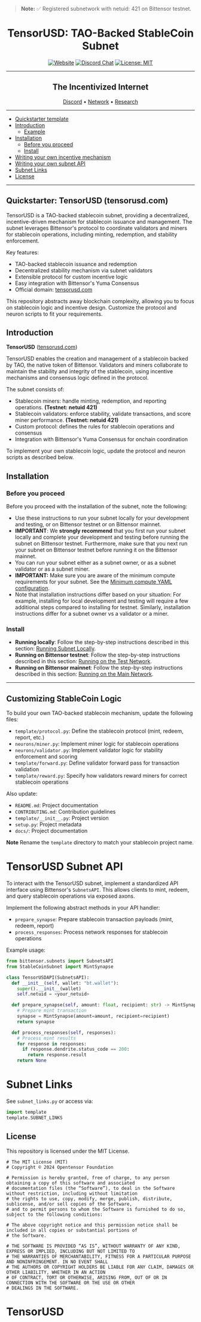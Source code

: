 > **Note:**
> ✅ Registered subnetwork with netuid: 421 on Bittensor testnet.

<div align="center">

# **TensorUSD: TAO-Backed StableCoin Subnet** <!-- omit in toc -->

[![Website](https://img.shields.io/badge/Website-tensorusd.com-blue)](https://tensorusd.com)
[![Discord Chat](https://img.shields.io/discord/308323056592486420.svg)](https://discord.gg/bittensor)
[![License: MIT](https://img.shields.io/badge/License-MIT-yellow.svg)](https://opensource.org/licenses/MIT) 

---

## The Incentivized Internet <!-- omit in toc -->

[Discord](https://discord.gg/bittensor) • [Network](https://taostats.io/) • [Research](https://bittensor.com/whitepaper)
</div>

---
- [Quickstarter template](#quickstarter-template)
- [Introduction](#introduction)
  - [Example](#example)
- [Installation](#installation)
  - [Before you proceed](#before-you-proceed)
  - [Install](#install)
- [Writing your own incentive mechanism](#writing-your-own-incentive-mechanism)
- [Writing your own subnet API](#writing-your-own-subnet-api)
- [Subnet Links](#subnet-links)
- [License](#license)

---


## Quickstarter: TensorUSD (tensorusd.com)

TensorUSD is a TAO-backed stablecoin subnet, providing a decentralized, incentive-driven mechanism for stablecoin issuance and management. The subnet leverages Bittensor's protocol to coordinate validators and miners for stablecoin operations, including minting, redemption, and stability enforcement.


Key features:
- TAO-backed stablecoin issuance and redemption
- Decentralized stability mechanism via subnet validators
- Extensible protocol for custom incentive logic
- Easy integration with Bittensor's Yuma Consensus
- Official domain: [tensorusd.com](https://tensorusd.com)

This repository abstracts away blockchain complexity, allowing you to focus on stablecoin logic and incentive design. Customize the protocol and neuron scripts to fit your requirements.


## Introduction

**TensorUSD** ([tensorusd.com](https://tensorusd.com))

TensorUSD enables the creation and management of a stablecoin backed by TAO, the native token of Bittensor. Validators and miners collaborate to maintain the stability and integrity of the stablecoin, using incentive mechanisms and consensus logic defined in the protocol.


The subnet consists of:
- Stablecoin miners: handle minting, redemption, and reporting operations. **(Testnet: netuid 421)**
- Stablecoin validators: enforce stability, validate transactions, and score miner performance. **(Testnet: netuid 421)**
- Custom protocol: defines the rules for stablecoin operations and consensus
- Integration with Bittensor's Yuma Consensus for onchain coordination

To implement your own stablecoin logic, update the protocol and neuron scripts as described below.
## Installation

### Before you proceed
Before you proceed with the installation of the subnet, note the following: 

- Use these instructions to run your subnet locally for your development and testing, or on Bittensor testnet or on Bittensor mainnet. 
- **IMPORTANT**: We **strongly recommend** that you first run your subnet locally and complete your development and testing before running the subnet on Bittensor testnet. Furthermore, make sure that you next run your subnet on Bittensor testnet before running it on the Bittensor mainnet.
- You can run your subnet either as a subnet owner, or as a subnet validator or as a subnet miner. 
- **IMPORTANT:** Make sure you are aware of the minimum compute requirements for your subnet. See the [Minimum compute YAML configuration](./min_compute.yml).
- Note that installation instructions differ based on your situation: For example, installing for local development and testing will require a few additional steps compared to installing for testnet. Similarly, installation instructions differ for a subnet owner vs a validator or a miner. 

### Install

- **Running locally**: Follow the step-by-step instructions described in this section: [Running Subnet Locally](./docs/running_on_staging.md).
- **Running on Bittensor testnet**: Follow the step-by-step instructions described in this section: [Running on the Test Network](./docs/running_on_testnet.md).
- **Running on Bittensor mainnet**: Follow the step-by-step instructions described in this section: [Running on the Main Network](./docs/running_on_mainnet.md).

---


## Customizing StableCoin Logic

To build your own TAO-backed stablecoin mechanism, update the following files:
- `template/protocol.py`: Define the stablecoin protocol (mint, redeem, report, etc.)
- `neurons/miner.py`: Implement miner logic for stablecoin operations
- `neurons/validator.py`: Implement validator logic for stability enforcement and scoring
- `template/forward.py`: Define validator forward pass for transaction validation
- `template/reward.py`: Specify how validators reward miners for correct stablecoin operations

Also update:
- `README.md`: Project documentation
- `CONTRIBUTING.md`: Contribution guidelines
- `template/__init__.py`: Project version
- `setup.py`: Project metadata
- `docs/`: Project documentation

__Note__
Rename the `template` directory to match your stablecoin project name.


# TensorUSD Subnet API
To interact with the TensorUSD subnet, implement a standardized API interface using Bittensor's `SubnetsAPI`. This allows clients to mint, redeem, and query stablecoin operations via exposed axons.

Implement the following abstract methods in your API handler:
- `prepare_synapse`: Prepare stablecoin transaction payloads (mint, redeem, report)
- `process_responses`: Process network responses for stablecoin operations

Example usage:
```python
from bittensor.subnets import SubnetsAPI
from StableCoinSubnet import MintSynapse

class TensorUSDAPI(SubnetsAPI):
  def __init__(self, wallet: "bt.wallet"):
    super().__init__(wallet)
    self.netuid = <your_netuid>

  def prepare_synapse(self, amount: float, recipient: str) -> MintSynapse:
    # Prepare mint transaction
    synapse = MintSynapse(amount=amount, recipient=recipient)
    return synapse

  def process_responses(self, responses):
    # Process mint results
    for response in responses:
      if response.dendrite.status_code == 200:
        return response.result
    return None
```

# Subnet Links
See `subnet_links.py` or access via:
```python
import template
template.SUBNET_LINKS
```
## License
This repository is licensed under the MIT License.
```text
# The MIT License (MIT)
# Copyright © 2024 Opentensor Foundation

# Permission is hereby granted, free of charge, to any person obtaining a copy of this software and associated
# documentation files (the “Software”), to deal in the Software without restriction, including without limitation
# the rights to use, copy, modify, merge, publish, distribute, sublicense, and/or sell copies of the Software,
# and to permit persons to whom the Software is furnished to do so, subject to the following conditions:

# The above copyright notice and this permission notice shall be included in all copies or substantial portions of
# the Software.

# THE SOFTWARE IS PROVIDED “AS IS”, WITHOUT WARRANTY OF ANY KIND, EXPRESS OR IMPLIED, INCLUDING BUT NOT LIMITED TO
# THE WARRANTIES OF MERCHANTABILITY, FITNESS FOR A PARTICULAR PURPOSE AND NONINFRINGEMENT. IN NO EVENT SHALL
# THE AUTHORS OR COPYRIGHT HOLDERS BE LIABLE FOR ANY CLAIM, DAMAGES OR OTHER LIABILITY, WHETHER IN AN ACTION
# OF CONTRACT, TORT OR OTHERWISE, ARISING FROM, OUT OF OR IN CONNECTION WITH THE SOFTWARE OR THE USE OR OTHER
# DEALINGS IN THE SOFTWARE.
```
# TensorUSD
